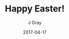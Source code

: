 ---
title: 'Happy Easter!'
alt: 'Mysteries of the Arcana'
date: '2017-04-17'
author: 'J Gray'
artist: 'Keira'
chapter: 'None'
filler: true
---